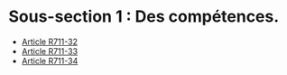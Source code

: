 # Sous-section 1 : Des compétences.

- [Article R711-32](article-r711-32.md)
- [Article R711-33](article-r711-33.md)
- [Article R711-34](article-r711-34.md)
